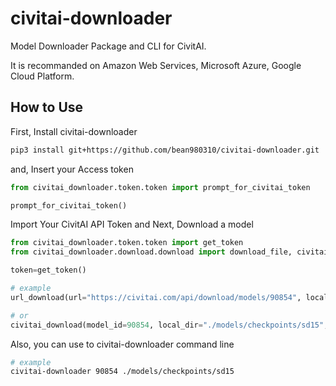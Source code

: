 # civitai-downloader
Model Downloader Package and CLI for CivitAI.

It is recommanded on Amazon Web Services, Microsoft Azure, Google Cloud Platform.

## How to Use

First, Install civitai-downloader

```bash
pip3 install git+https://github.com/bean980310/civitai-downloader.git
```

and, Insert your Access token

```python
from civitai_downloader.token.token import prompt_for_civitai_token

prompt_for_civitai_token()
```

Import Your CivitAI API Token and Next, Download a model

```python
from civitai_downloader.token.token import get_token
from civitai_downloader.download.download import download_file, civitai_download

token=get_token()

# example
url_download(url="https://civitai.com/api/download/models/90854", local_dir="./models/checkpoints/sd15", token=token)

# or
civitai_download(model_id=90854, local_dir="./models/checkpoints/sd15", token=token)
```

Also, you can use to civitai-downloader command line

```bash
# example
civitai-downloader 90854 ./models/checkpoints/sd15
```